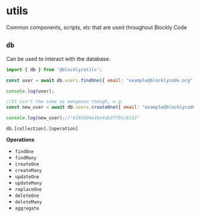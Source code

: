 # utils
Common components, scripts, etc that are used throughout Blockly Code


## `db`

Can be used to interact with the database.

```js
import { db } from '@blockly/utils';

const user = await db.users.findOne({ email: "example@blocklycode.org" });

console.log(user);

//It isn't the same as mongoose though, e.g.
const new_user = await db.users.createOne({ email: "example@blocklycode.org" });

console.log(new_user);//"6193504e1be4ab27791c8133"

```

`db.[collection].[operation]`

**Operations**

- `findOne`
- `findMany`
- `createOne`
- `createMany`
- `updateOne`
- `updateMany`
- `replaceOne`
- `deleteOne`
- `deleteMany`
- `aggregate`